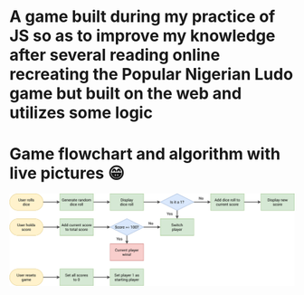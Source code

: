 # A game built during my practice of JS so as to improve my knowledge after several reading online recreating the Popular Nigerian Ludo game but built on the web and utilizes some logic

# Game flowchart and algorithm with live pictures 😁

![Game flowchart](./dist/img/pig-game-flowchart.png)
